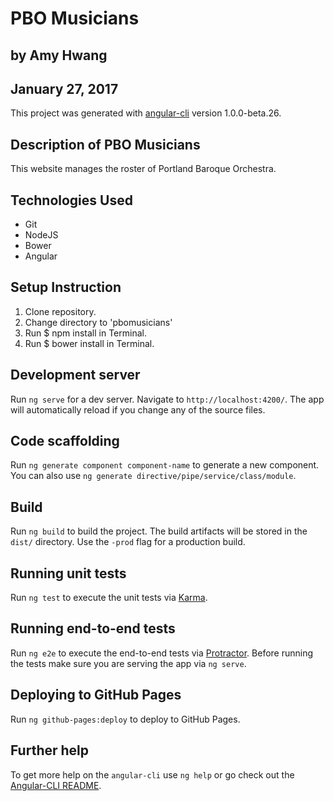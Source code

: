 # PBO Musicians
## by Amy Hwang
## January 27, 2017

This project was generated with [angular-cli](https://github.com/angular/angular-cli) version 1.0.0-beta.26.

## Description of PBO Musicians
This website manages the roster of Portland Baroque Orchestra.

## Technologies Used
  * Git
  * NodeJS
  * Bower
  * Angular

## Setup Instruction
  1. Clone repository.
  2. Change directory to 'pbomusicians'
  2. Run $ npm install in Terminal.
  3. Run $ bower install in Terminal.

## Development server
Run `ng serve` for a dev server. Navigate to `http://localhost:4200/`. The app will automatically reload if you change any of the source files.

## Code scaffolding

Run `ng generate component component-name` to generate a new component. You can also use `ng generate directive/pipe/service/class/module`.

## Build

Run `ng build` to build the project. The build artifacts will be stored in the `dist/` directory. Use the `-prod` flag for a production build.

## Running unit tests

Run `ng test` to execute the unit tests via [Karma](https://karma-runner.github.io).

## Running end-to-end tests

Run `ng e2e` to execute the end-to-end tests via [Protractor](http://www.protractortest.org/).
Before running the tests make sure you are serving the app via `ng serve`.

## Deploying to GitHub Pages

Run `ng github-pages:deploy` to deploy to GitHub Pages.

## Further help

To get more help on the `angular-cli` use `ng help` or go check out the [Angular-CLI README](https://github.com/angular/angular-cli/blob/master/README.md).
